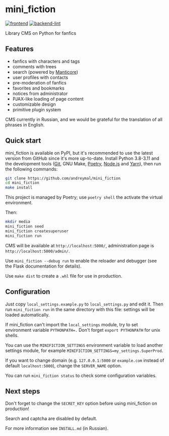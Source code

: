 # mini_fiction

[![frontend](https://github.com/andreymal/mini_fiction/actions/workflows/frontend-workflow.yml/badge.svg)](https://github.com/andreymal/mini_fiction/actions/workflows/frontend-workflow.yml)
[![backend-lint](https://github.com/andreymal/mini_fiction/actions/workflows/backend-lint.yml/badge.svg)](https://github.com/andreymal/mini_fiction/actions/workflows/backend-lint.yml)

Library CMS on Python for fanfics

## Features

* fanfics with characters and tags
* comments with trees
* search (powered by [Manticore])
* user profiles with contacts
* pre-moderation of fanfics
* favorites and bookmarks
* notices from administrator
* PJAX-like loading of page content
* customizable design
* primitive plugin system

CMS currently in Russian, and we would be grateful for the translation of all phrases in English.

## Quick start

mini_fiction is available on PyPI, but it's recommended to use the latest version from GitHub since it's
more up-to-date. Install Python 3.8-3.11 and the development tools ([Git], GNU Make, [Poetry], [Node.js]
and [Yarn]), then run the following commands:

```bash
git clone https://github.com/andreymal/mini_fiction
cd mini_fiction
make install
```

This project is managed by Poetry; use `poetry shell` the activate the virtual environment.

Then:

```bash
mkdir media
mini_fiction seed
mini_fiction createsuperuser
mini_fiction run
```

CMS will be available at `http://localhost:5000/`, administration page is `http://localhost:5000/admin/`.

Use `mini_fiction --debug run` to enable the reloader and debugger (see the Flask documentation for details).

Use `make dist` to create a `.whl` file for use in production.

## Configuration

Just copy `local_settings.example.py` to `local_settings.py` and edit it.
Then run `mini_fiction run` in the same directory with this file: settings will be loaded automatically.

If mini_fiction can't import the `local_settings` module, try to set environment variable `PYTHONPATH=.`
Don't forget `export PYTHONPATH` for unix shells.

You can use the `MINIFICTION_SETTINGS` environment variable to load another settings module, for example
`MINIFICTION_SETTINGS=my_settings.SuperProd`.

If you want to change domain (e.g. `127.0.0.1:5000` or `example.com` instead of default `localhost:5000`),
change the `SERVER_NAME` option.

You can run `mini_fiction status` to check some configuration variables.

## Next steps

Don't forget to change the `SECRET_KEY` option before using mini_fiction on production!

Search and captcha are disabled by default.

For more information see `INSTALL.md` (in Russian).

[Manticore]: https://manticoresearch.com/

[Git]: https://git-scm.com/

[Poetry]: https://python-poetry.org/

[Node.js]: https://nodejs.org/en

[Yarn]: https://yarnpkg.com/
